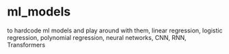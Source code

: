 # ml_models
to hardcode ml models and play around with them, linear regression, logistic regression, polynomial regression, neural networks, CNN, RNN, Transformers
